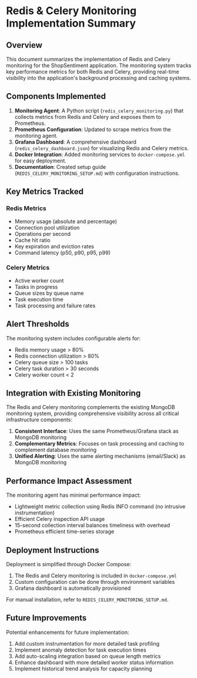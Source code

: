 # Redis & Celery Monitoring Implementation Summary

## Overview

This document summarizes the implementation of Redis and Celery monitoring for the ShopSentiment application. The monitoring system tracks key performance metrics for both Redis and Celery, providing real-time visibility into the application's background processing and caching systems.

## Components Implemented

1. **Monitoring Agent**: A Python script (`redis_celery_monitoring.py`) that collects metrics from Redis and Celery and exposes them to Prometheus.
2. **Prometheus Configuration**: Updated to scrape metrics from the monitoring agent.
3. **Grafana Dashboard**: A comprehensive dashboard (`redis_celery_dashboard.json`) for visualizing Redis and Celery metrics.
4. **Docker Integration**: Added monitoring services to `docker-compose.yml` for easy deployment.
5. **Documentation**: Created setup guide (`REDIS_CELERY_MONITORING_SETUP.md`) with configuration instructions.

## Key Metrics Tracked

### Redis Metrics
- Memory usage (absolute and percentage)
- Connection pool utilization
- Operations per second
- Cache hit ratio
- Key expiration and eviction rates
- Command latency (p50, p90, p95, p99)

### Celery Metrics
- Active worker count
- Tasks in progress
- Queue sizes by queue name
- Task execution time
- Task processing and failure rates

## Alert Thresholds

The monitoring system includes configurable alerts for:
- Redis memory usage > 80%
- Redis connection utilization > 80%
- Celery queue size > 100 tasks
- Celery task duration > 30 seconds
- Celery worker count < 2

## Integration with Existing Monitoring

The Redis and Celery monitoring complements the existing MongoDB monitoring system, providing comprehensive visibility across all critical infrastructure components:

1. **Consistent Interface**: Uses the same Prometheus/Grafana stack as MongoDB monitoring
2. **Complementary Metrics**: Focuses on task processing and caching to complement database monitoring
3. **Unified Alerting**: Uses the same alerting mechanisms (email/Slack) as MongoDB monitoring

## Performance Impact Assessment

The monitoring agent has minimal performance impact:
- Lightweight metric collection using Redis INFO command (no intrusive instrumentation)
- Efficient Celery inspection API usage
- 15-second collection interval balances timeliness with overhead
- Prometheus efficient time-series storage

## Deployment Instructions

Deployment is simplified through Docker Compose:

1. The Redis and Celery monitoring is included in `docker-compose.yml`
2. Custom configuration can be done through environment variables
3. Grafana dashboard is automatically provisioned

For manual installation, refer to `REDIS_CELERY_MONITORING_SETUP.md`.

## Future Improvements

Potential enhancements for future implementation:
1. Add custom instrumentation for more detailed task profiling
2. Implement anomaly detection for task execution times
3. Add auto-scaling integration based on queue length metrics
4. Enhance dashboard with more detailed worker status information
5. Implement historical trend analysis for capacity planning 
